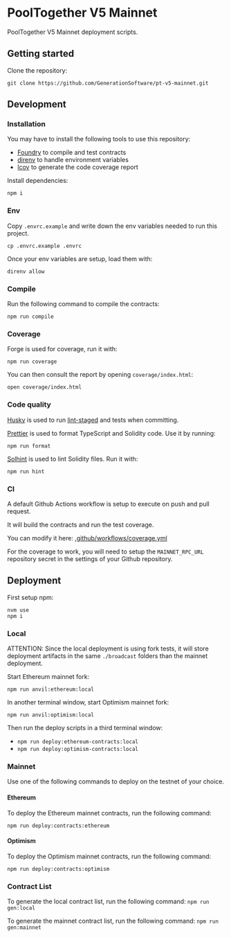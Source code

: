 # PoolTogether V5 Mainnet

PoolTogether V5 Mainnet deployment scripts.

## Getting started

Clone the repository:

```
git clone https://github.com/GenerationSoftware/pt-v5-mainnet.git
```

## Development

### Installation

You may have to install the following tools to use this repository:

- [Foundry](https://github.com/foundry-rs/foundry) to compile and test contracts
- [direnv](https://direnv.net/) to handle environment variables
- [lcov](https://github.com/linux-test-project/lcov) to generate the code coverage report

Install dependencies:

```
npm i
```

### Env

Copy `.envrc.example` and write down the env variables needed to run this project.

```
cp .envrc.example .envrc
```

Once your env variables are setup, load them with:

```
direnv allow
```

### Compile

Run the following command to compile the contracts:

```
npm run compile
```

### Coverage

Forge is used for coverage, run it with:

```
npm run coverage
```

You can then consult the report by opening `coverage/index.html`:

```
open coverage/index.html
```

### Code quality

[Husky](https://typicode.github.io/husky/#/) is used to run [lint-staged](https://github.com/okonet/lint-staged) and tests when committing.

[Prettier](https://prettier.io) is used to format TypeScript and Solidity code. Use it by running:

```
npm run format
```

[Solhint](https://protofire.github.io/solhint/) is used to lint Solidity files. Run it with:

```
npm run hint
```

### CI

A default Github Actions workflow is setup to execute on push and pull request.

It will build the contracts and run the test coverage.

You can modify it here: [.github/workflows/coverage.yml](.github/workflows/coverage.yml)

For the coverage to work, you will need to setup the `MAINNET_RPC_URL` repository secret in the settings of your Github repository.

## Deployment

First setup npm:

```
nvm use
npm i
```

### Local

ATTENTION: Since the local deployment is using fork tests, it will store deployment artifacts in the same `./broadcast` folders than the mainnet deployment.

Start Ethereum mainnet fork:

`npm run anvil:ethereum:local`

In another terminal window, start Optimism mainnet fork:

`npm run anvil:optimism:local`

Then run the deploy scripts in a third terminal window:

- `npm run deploy:ethereum-contracts:local`
- `npm run deploy:optimism-contracts:local`

### Mainnet

Use one of the following commands to deploy on the testnet of your choice.

#### Ethereum

To deploy the Ethereum mainnet contracts, run the following command:

`npm run deploy:contracts:ethereum`

#### Optimism

To deploy the Optimism mainnet contracts, run the following command:

`npm run deploy:contracts:optimism`

### Contract List

To generate the local contract list, run the following command: `npm run gen:local`

To generate the mainnet contract list, run the following command: `npm run gen:mainnet`
